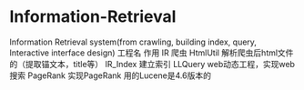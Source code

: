# Information-Retrieval
Information Retrieval system(from crawling, building index, query, Interactive interface design)
工程名              作用
IR            爬虫
HtmlUtil      解析爬虫后html文件的（提取锚文本，title等）
IR_Index      建立索引
LLQuery       web动态工程，实现web搜索
PageRank      实现PageRank
用的Lucene是4.6版本的
